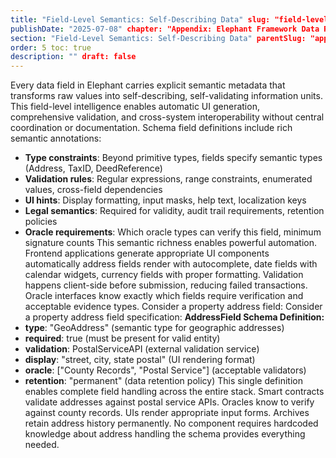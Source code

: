 ```yaml
---
title: "Field-Level Semantics: Self-Describing Data" slug: "field-level-semantics-self-describing-data"
publishDate: "2025-07-08" chapter: "Appendix: Elephant Framework Data Relationship Layer"
section: "Field-Level Semantics: Self-Describing Data" parentSlug: "appendix-elephant-framework-data-relationship-layer"
order: 5 toc: true
description: "" draft: false
---
```

Every data field in Elephant carries explicit semantic metadata that transforms raw values into self-describing, self-validating information units. This field-level intelligence enables automatic UI generation, comprehensive validation, and cross-system interoperability without central coordination or documentation.
Schema field definitions include rich semantic annotations:
- **Type constraints**: Beyond primitive types, fields specify semantic types (Address, TaxID, DeedReference)
- **Validation rules**: Regular expressions, range constraints, enumerated values, cross-field dependencies
- **UI hints**: Display formatting, input masks, help text, localization keys
- **Legal semantics**: Required for validity, audit trail requirements, retention policies
- **Oracle requirements**: Which oracle types can verify this field, minimum signature counts
This semantic richness enables powerful automation. Frontend applications generate appropriate UI components automatically address fields render with autocomplete, date fields with calendar widgets, currency fields with proper formatting. Validation happens client-side before submission, reducing failed transactions. Oracle interfaces know exactly which fields require verification and acceptable evidence types.
Consider a property address field:
Consider a property address field specification:
**AddressField Schema Definition:**
- **type**: "GeoAddress" (semantic type for geographic addresses)
- **required**: true (must be present for valid entity)
- **validation**: PostalServiceAPI (external validation service)
- **display**: "street, city, state postal" (UI rendering format)
- **oracle**: \["County Records", "Postal Service"\] (acceptable validators)
- **retention**: "permanent" (data retention policy)
This single definition enables complete field handling across the entire stack. Smart contracts validate addresses against postal service APIs. Oracles know to verify against county records. UIs render appropriate input forms. Archives retain address history permanently. No component requires hardcoded knowledge about address handling the schema provides everything needed.